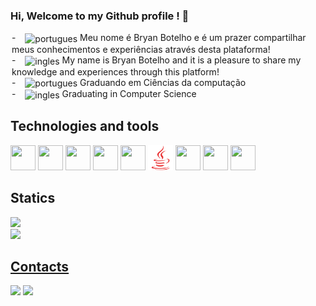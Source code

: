 ### Hi, Welcome to my Github profile ! 👋

<div style="margin: 2px;">
- &ensp; <img align="center" alt="portugues" height="23" src="https://cdn.icon-icons.com/icons2/40/PNG/128/flagofBrazil_6577.png"> Meu nome é Bryan Botelho e é um prazer compartilhar meus conhecimentos e experiências através desta plataforma! <br>
- &ensp; <img align="center" alt="ingles" height="23" src= "https://cdn-icons-png.flaticon.com/512/330/330459.png"> My name is Bryan Botelho and it is a pleasure to share my knowledge and experiences through this platform! <br>
- &ensp; <img align="center" alt="portugues" height="23" src="https://cdn.icon-icons.com/icons2/40/PNG/128/flagofBrazil_6577.png"> Graduando em Ciências da computação <br> 
- &ensp; <img align="center" alt="ingles" height="23" src= "https://cdn-icons-png.flaticon.com/512/330/330459.png"> Graduating in Computer Science <br> 
 </div>
 
## Technologies and tools
<div>
<img src="https://cdn.jsdelivr.net/gh/devicons/devicon/icons/git/git-original.svg" width="40" height="40"/>
<img src="https://cdn.jsdelivr.net/gh/devicons/devicon/icons/linux/linux-original.svg" width="40" height="40"/>
<img src="https://cdn.jsdelivr.net/gh/devicons/devicon/icons/html5/html5-original.svg" width="40" height="40"/>
<img src="https://cdn.jsdelivr.net/gh/devicons/devicon/icons/css3/css3-original.svg" width="40" height="40"/>
<img src="https://cdn.jsdelivr.net/gh/devicons/devicon/icons/javascript/javascript-original.svg" width="40" height="40"/>
<img src="https://raw.githubusercontent.com/devicons/devicon/master/icons/java/java-plain.svg" height="40" width="40" />
<img src="https://icongr.am/devicon/csharp-original.svg" height="40" width="40" />
<img src="https://icongr.am/devicon/cplusplus-original.svg" height="40" width="40" />
<img src="https://icongr.am/devicon/postgresql-original.svg" height="40" width="40" />
</div>

## Statics 
  <div>
  <a href="https://github.com/bryanbotelho">
  <img height="140cm" src="https://github-readme-stats.vercel.app/api?username=bryanbotelho&show_icons=true&theme=dark&include_all_commits-true&count_private=true"/><br>
  <img height="129cm" src="https://github-readme-stats.vercel.app/api/top-langs/?username=bryanbotelho&layout=compact&langs_count=16&theme=dark"/>
  </div>
   
## Contacts
<div>
  <a href = "mailto:gamezer.top01@gmail.com"><img src="https://img.shields.io/badge/-Gmail-%23333?style=for-the-badge&logo=gmail&logoColor=white" target="_blank"></a>
  <a href="https://www.linkedin.com/in/bryan-botelho-671251212/" target="_blank"><img src="https://img.shields.io/badge/-LinkedIn-%230077B5?style=for-the-badge&logo=linkedin&logoColor=white" target="_blank"></a>
</div>
